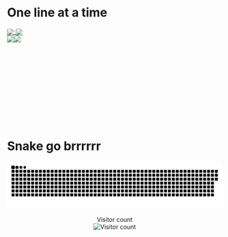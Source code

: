 # One line at a time

<a href="#">
  <img height=200 align="center" src="https://my-stats-43gk.vercel.app/api?username=JancoNel&show_icons=true&theme=radical&hide=contribs,issues&show=discussions_answered&rank_icon=github&include_all_commits=true&card_width=150" />
</a>
<a href="#">
  <img height=200 align="center" src="https://my-stats-43gk.vercel.app/api/top-langs/?username=JancoNel&hide=html,scss,css&langs_count=8&layout=compact&theme=radical&card_width=150" />
</a>

<div>
  <img align="left" height=202 src="https://github-readme-streak-stats-git-main-davids-projects-ad77adcc.vercel.app/?user=JancoNel&theme=radical" />
  <img align="left" height=97 src="https://github-profile-trophy.vercel.app/?username=JancoNel&theme=radical&no-frame=true&title=Stars,Followers,Commits&column=-1" />
</div>

<br clear="both" />

# Snake go brrrrrr

<a href="#"><img src="contributions.svg" alt="Snake animation"></a>

<p align="center">
  Visitor count<br>
  <img src="https://profile-counter.glitch.me/_JancoNel/count.svg" alt="Visitor count" />
</p>
